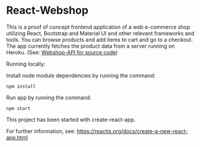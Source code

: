 # React-Webshop

This is a proof of concept frontend application of a web e-commerce shop utilizing React, Bootstrap and Material UI and other relevant frameworks and tools.
You can browse products and add items to cart and go to a checkout.
The app currently fetches the product data from a server running on Heroku. (See: [Webshop-API for source code](https://github.com/kristeri/Webshop-API))

Running locally:

Install node module dependencies by running the command:

```
npm install
```

Run app by running the command:

```
npm start
```

This project has been started with create-react-app.

For further information, see: https://reactjs.org/docs/create-a-new-react-app.html
